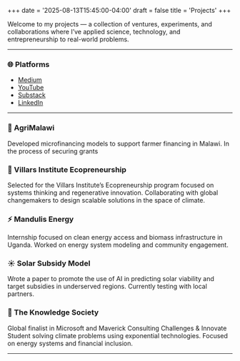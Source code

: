 +++
date = '2025-08-13T15:45:00-04:00'
draft = false
title = 'Projects'
+++

Welcome to my projects — a collection of ventures, experiments, and collaborations where I’ve applied science, technology, and entrepreneurship to real-world problems.

---
### 🌐 Platforms
- [Medium](https://medium.com/@theivem001)  
- [YouTube](https://www.youtube.com/channel/UC3BWXJTCtX2XRWowRzWS46g)  
- [Substack](https://substack.com/home?utm_source=user-menu)  
- [LinkedIn](https://www.linkedin.com/in/kevin-theivendran-0ab344233/?originalSubdomain=ca)

---

### 🌾 AgriMalawi
Developed microfinancing models to support farmer financing in Malawi. In the process of securing grants

### 🌿 Villars Institute Ecopreneurship  
Selected for the Villars Institute’s Ecopreneurship program focused on systems thinking and regenerative innovation. Collaborating with global changemakers to design scalable solutions in the space of climate.

### ⚡ Mandulis Energy
Internship focused on clean energy access and biomass infrastructure in Uganda. Worked on energy system modeling and community engagement.

### ☀️ Solar Subsidy Model
Wrote a paper to promote the use of AI in predicting solar viability and target subsidies in underserved regions. Currently testing with local partners.

### 🧠 The Knowledge Society
Global finalist in Microsoft and Maverick Consulting Challenges & Innovate Student solving climate problems using exponential technologies. Focused on energy systems and financial inclusion.

---



